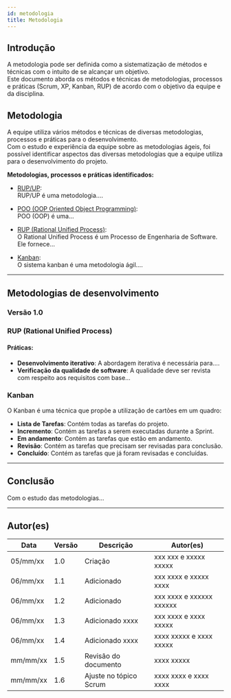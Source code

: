 ```yaml
---
id: metodologia
title: Metodologia
---
```


## Introdução

A metodologia pode ser definida como a sistematização de métodos e técnicas com o intuito de se alcançar um objetivo.  
Este documento aborda os métodos e técnicas de metodologias, processos e práticas (Scrum, XP, Kanban, RUP) de acordo com o objetivo da equipe e da disciplina.

## Metodologia

A equipe utiliza vários métodos e técnicas de diversas metodologias, processos e práticas para o desenvolvimento.  
Com o estudo e experiência da equipe sobre as metodologias ágeis, foi possível identificar aspectos das diversas metodologias que a equipe utiliza para o desenvolvimento do projeto.

**Metodologias, processos e práticas identificados:**

- [RUP/UP](https://www...):  
  RUP/UP é uma metodologia....

- [POO (OOP Oriented Object Programming)](https://www...):  
  POO (OOP) é uma...

- [RUP (Rational Unified Process)](https://www...):  
  O Rational Unified Process é um Processo de Engenharia de Software. Ele fornece...

- [Kanban](https://www...):  
  O sistema kanban é uma metodologia ágil….

---

## Metodologias de desenvolvimento

### Versão 1.0  

### RUP (Rational Unified Process)  

#### Práticas:
- **Desenvolvimento iterativo**: A abordagem iterativa é necessária para….  
- **Verificação da qualidade de software**: A qualidade deve ser revista com respeito aos requisitos com base…

### Kanban

O Kanban é uma técnica que propõe a utilização de cartões em um quadro:

- **Lista de Tarefas**: Contém todas as tarefas do projeto.  
- **Incremento**: Contém as tarefas a serem executadas durante a Sprint.  
- **Em andamento**: Contém as tarefas que estão em andamento.  
- **Revisão**: Contém as tarefas que precisam ser revisadas para conclusão.  
- **Concluído**: Contém as tarefas que já foram revisadas e concluídas.  

---

## Conclusão

Com o estudo das metodologias…

---

## Autor(es)  

| Data    | Versão | Descrição              | Autor(es)              |
|---------|--------|------------------------|------------------------|
| 05/mm/xx | 1.0   | Criação                | xxx xxx e xxxxx xxxxx  |
| 06/mm/xx | 1.1   | Adicionado             | xxx xxxx e xxxxx xxxx  |
| 06/mm/xx | 1.2   | Adicionado             | xxx xxxx e xxxxxx xxxxxx |
| 06/mm/xx | 1.3   | Adicionado xxxx        | xxx xxxx e xxxx xxxxx  |
| 06/mm/xx | 1.4   | Adicionado xxxx        | xxxx xxxxx e xxxx xxxxx |
| mm/mm/xx | 1.5   | Revisão do documento   | xxxx xxxxx             |
| mm/mm/xx | 1.6   | Ajuste no tópico Scrum | xxxx xxxx e xxxx xxxx  |
